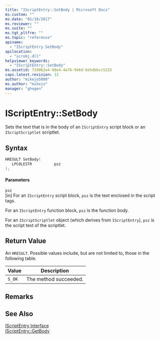 ```yaml
---
title: "IScriptEntry::SetBody | Microsoft Docs"
ms.custom: ""
ms.date: "01/18/2017"
ms.reviewer: ""
ms.suite: ""
ms.tgt_pltfrm: ""
ms.topic: "reference"
apiname: 
  - "IScriptEntry.SetBody"
apilocation: 
  - "scrobj.dll"
helpviewer_keywords: 
  - "IScriptEntry::SetBody"
ms.assetid: 719062e4-98e4-4a7b-946d-6e5dbbcc5225
caps.latest.revision: 12
author: "mikejo5000"
ms.author: "mikejo"
manager: "ghogen"
---
```

# IScriptEntry::SetBody
Sets the text that is in the body of an `IScriptEntry` script block or an `IScriptScriptlet` scriptlet.  
  
## Syntax  
  
```cpp
HRESULT SetBody(  
   LPCOLESTR          psz  
);  
```  
  
#### Parameters  
 `psz`  
 [in] For an `IScriptEntry` script block, `psz` is the text enclosed in the script tags.  
  
 For an `IScriptEntry` function block, `psz` is the function body.  
  
 For an `IScriptScriptlet` object (which derives from `IScriptEntry`), `psz` is the script text of the scriptlet.  
  
## Return Value  
 An `HRESULT`. Possible values include, but are not limited to, those in the following table.  
  
|Value|Description|  
|-----------|-----------------|  
|`S_OK`|The method succeeded.|  
  
## Remarks  
  
## See Also  
 [IScriptEntry Interface](../../winscript/reference/iscriptentry-interface.md)   
 [IScriptEntry::GetBody](../../winscript/reference/iscriptentry-getbody.md)